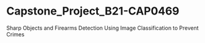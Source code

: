 # Capstone_Project_B21-CAP0469
Sharp Objects and Firearms Detection Using Image Classification to Prevent Crimes
